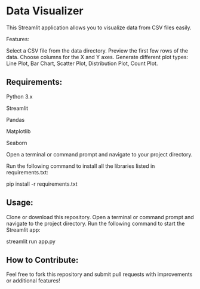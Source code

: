 # Data Visualizer

This Streamlit application allows you to visualize data from CSV files easily.

Features:

Select a CSV file from the data directory.
Preview the first few rows of the data.
Choose columns for the X and Y axes.
Generate different plot types: Line Plot, Bar Chart, Scatter Plot, Distribution Plot, Count Plot.

## Requirements:
Python 3.x

Streamlit

Pandas

Matplotlib

Seaborn

Open a terminal or command prompt and navigate to your project directory.

Run the following command to install all the libraries listed in requirements.txt:

pip install -r requirements.txt


## Usage:
Clone or download this repository.
Open a terminal or command prompt and navigate to the project directory.
Run the following command to start the Streamlit app:

streamlit run app.py

## How to Contribute:

Feel free to fork this repository and submit pull requests with improvements or additional features!
